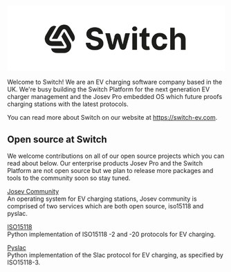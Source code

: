 ![Switch Logo](./profile/resources/switch_logo.svg)

Welcome to Switch! We are an EV charging software company based in the UK. We're busy building the Switch Platform for the next generation EV charger management and the Josev Pro embedded OS which future proofs charging stations with the latest protocols.

You can read more about Switch on our website at https://switch-ev.com.


## Open source at Switch

We welcome contributions on all of our open source projects which you can read about below. Our enterprise products Josev Pro and the Switch Platform are not open source but we plan to release more packages and tools to the community soon so stay tuned.

[Josev Community](https://github.com/SwitchEV/josev)  
An operating system for EV charging stations, Josev community is comprised of two services which are both open source, iso15118 and pyslac.

[ISO15118](https://github.com/SwitchEV/iso15118)  
Python implementation of ISO15118 -2 and -20 protocols for EV charging.

[Pyslac](https://github.com/SwitchEV/pyslac)  
Python implementation of the Slac protocol for EV charging, as specified by ISO15118-3.
